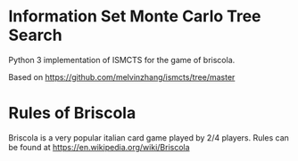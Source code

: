 Information Set Monte Carlo Tree Search
=======================================

Python 3 implementation of ISMCTS for the game of briscola.

Based on https://github.com/melvinzhang/ismcts/tree/master

Rules of Briscola
======================================
Briscola is a very popular italian card game played by 2/4 players. Rules can be found at https://en.wikipedia.org/wiki/Briscola
